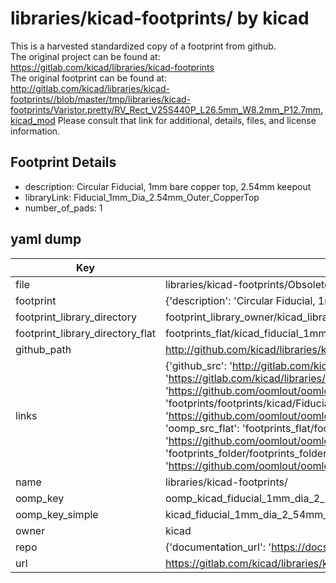 # libraries/kicad-footprints/ by kicad  
This is a harvested standardized copy of a footprint from github.  
The original project can be found at:  
https://gitlab.com/kicad/libraries/kicad-footprints  
The original footprint can be found at:
http://gitlab.com/kicad/libraries/kicad-footprints//blob/master/tmp/libraries/kicad-footprints/Varistor.pretty/RV_Rect_V25S440P_L26.5mm_W8.2mm_P12.7mm.kicad_mod
Please consult that link for additional, details, files, and license information.  
## Footprint Details
* description: Circular Fiducial, 1mm bare copper top, 2.54mm keepout  
* libraryLink: Fiducial_1mm_Dia_2.54mm_Outer_CopperTop  
* number_of_pads: 1  
## yaml dump  
| Key | Value |  
| --- | --- |  
| file | libraries/kicad-footprints/Obsolete/Fiducial/Fiducial_1mm_Dia_2.54mm_Outer_CopperTop.kicad_mod |  
| footprint | {'description': 'Circular Fiducial, 1mm bare copper top, 2.54mm keepout', 'libraryLink': 'Fiducial_1mm_Dia_2.54mm_Outer_CopperTop', 'number_of_pads': 1} |  
| footprint_library_directory | footprint_library_owner/kicad_libraries/kicad-footprints/ |  
| footprint_library_directory_flat | footprints_flat/kicad_fiducial_1mm_dia_2_54mm_outer_coppertop_fiducial_1mm_dia_2_54mm_outer_coppertop/working |  
| github_path | http://github.com/kicad/libraries/kicad-footprints//blob/master/tmp/libraries/kicad-footprints/Obsolete/Fiducial/Fiducial_1mm_Dia_2.54mm_Outer_CopperTop.kicad_mod |  
| links | {'github_src': 'http://gitlab.com/kicad/libraries/kicad-footprints//blob/master/tmp/libraries/kicad-footprints/Varistor.pretty/RV_Rect_V25S440P_L26.5mm_W8.2mm_P12.7mm.kicad_mod', 'github_src_repo': 'https://gitlab.com/kicad/libraries/kicad-footprints', 'oomp_bot': 'footprints/kicad_fiducial_1mm_dia_2_54mm_outer_coppertop_fiducial_1mm_dia_2_54mm_outer_coppertop/working', 'oomp_bot_github': 'https://github.com/oomlout/oomlout_oomp_footprint_bot/tree/main/footprints/kicad_fiducial_1mm_dia_2_54mm_outer_coppertop_fiducial_1mm_dia_2_54mm_outer_coppertop/working', 'oomp_doc': 'footprints/footprints/kicad/Fiducial_1mm_Dia_2.54mm_Outer_CopperTop.kicad_mod/Fiducial_1mm_Dia_2.54mm_Outer_CopperTop/working/', 'oomp_doc_github': 'https://github.com/oomlout/oomlout_oomp_footprint_doc/tree/main/footprints/footprints/kicad/Fiducial_1mm_Dia_2.54mm_Outer_CopperTop.kicad_mod/Fiducial_1mm_Dia_2.54mm_Outer_CopperTop/working', 'oomp_src_flat': 'footprints_flat/footprints_flat/kicad_fiducial_1mm_dia_2_54mm_outer_coppertop_fiducial_1mm_dia_2_54mm_outer_coppertop/working', 'oomp_src_flat_github': 'https://github.com/oomlout/oomlout_oomp_footprint_src/tree/main/footprints_flat/kicad_fiducial_1mm_dia_2_54mm_outer_coppertop_fiducial_1mm_dia_2_54mm_outer_coppertop/working', 'oomp_src_folder': 'footprints_folder/footprints_folder/kicad/Fiducial_1mm_Dia_2.54mm_Outer_CopperTop.kicad_mod/Fiducial_1mm_Dia_2.54mm_Outer_CopperTop/working', 'oomp_src_folder_github': 'https://github.com/oomlout/oomlout_oomp_footprint_src/tree/main/footprints_folder/kicad/Fiducial_1mm_Dia_2.54mm_Outer_CopperTop.kicad_mod/Fiducial_1mm_Dia_2.54mm_Outer_CopperTop/working'} |  
| name | libraries/kicad-footprints/ |  
| oomp_key | oomp_kicad_fiducial_1mm_dia_2_54mm_outer_coppertop_fiducial_1mm_dia_2_54mm_outer_coppertop |  
| oomp_key_simple | kicad_fiducial_1mm_dia_2_54mm_outer_coppertop_fiducial_1mm_dia_2_54mm_outer_coppertop |  
| owner | kicad |  
| repo | {'documentation_url': 'https://docs.github.com/rest/repos/repos#get-a-repository', 'message': 'Not Found'} |  
| url | https://gitlab.com/kicad/libraries/kicad-footprints |  

